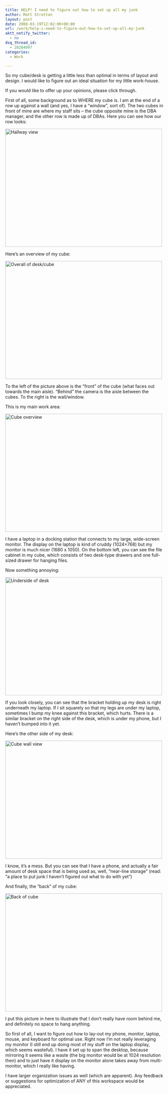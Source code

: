 ```yaml
---
title: HELP! I need to figure out how to set up all my junk
author: Matt Stratton
layout: post
date: 2008-03-19T12:02:00+00:00
url: /work/help-i-need-to-figure-out-how-to-set-up-all-my-junk
aktt_notify_twitter:
  - no
dsq_thread_id:
  - 28264097
categories:
  - Work

---
```

So my cube/desk is getting a little less than optimal in terms of layout and design. I would like to figure out an ideal situation for my little work-house.

If you would like to offer up your opinions, please click through.

First of all, some background as to WHERE my cube is. I am at the end of a row up against a wall (and yes, I have a &#8220;window&#8221;, sort of). The two cubes in front of mine are where my staff sits &#8211; the cube opposite mine is the DBA manager, and the other row is made up of DBAs. Here you can see how our row looks:

[<img src="https://farm4.static.flickr.com/3156/2345114065_38994c2cc1.jpg" alt="Hallway view" width="500" height="375" />][1]

Here&#8217;s an overview of my cube:

[<img src="https://farm3.static.flickr.com/2304/2345917754_aa806d52b3.jpg" alt="Overall of desk/cube" width="500" height="375" />][2]

To the left of the picture above is the &#8220;front&#8221; of the cube (what faces out towards the main aisle). &#8220;Behind&#8221; the camera is the aisle between the cubes. To the right is the wall/window.

This is my main work area:

[<img src="https://farm4.static.flickr.com/3195/2345917924_1459471cf0.jpg" alt="Cube overview" width="500" height="375" />][3]

I have a laptop in a docking station that connects to my large, wide-screen monitor. The display on the laptop is kind of cruddy (1024&#215;768) but my monitor is much nicer (1680 x 1050). On the bottom left, you can see the file cabinet in my cube, which consists of two desk-type drawers and one full-sized drawer for hanging files.

Now something annoying:

[<img src="https://farm3.static.flickr.com/2251/2345917886_2258c34c63.jpg" alt="Underside of desk" width="500" height="375" />][4]

If you look closely, you can see that the bracket holding up my desk is right underneath my laptop. If I sit squarely so that my legs are under my laptop, sometimes I bump my knee against this bracket, which hurts. There is a similar bracket on the right side of the desk, which is under my phone, but I haven&#8217;t bumped into it yet.

Here&#8217;s the other side of my desk:

[<img src="https://farm3.static.flickr.com/2363/2345089827_18d3800f27.jpg" alt="Cube wall view" width="500" height="375" />][5]

I know, it&#8217;s a mess. But you can see that I have a phone, and actually a fair amount of desk space that is being used as, well, &#8220;near-line storage&#8221; (read: &#8220;a place to put junk I haven&#8217;t figured out what to do with yet&#8221;)

And finally, the &#8220;back&#8221; of my cube:

[<img src="https://farm4.static.flickr.com/3173/2345917780_4903e128e7.jpg" alt="Back of cube" width="500" height="375" />][6]

I put this picture in here to illustrate that I don&#8217;t really have room behind me, and definitely no space to hang anything.

So first of all, I want to figure out how to lay-out my phone, monitor, laptop, mouse, and keyboard for optimal use. Right now I&#8217;m not really leveraging my monitor (I still end up doing most of my stuff on the laptop display, which seems wasteful). I have it set up to span the desktop, because mirroring it seems like a waste (the big monitor would be at 1024 resolution then) and to just have it display on the monitor alone takes away from multi-monitor, which I really like having.

I have larger organization issues as well (which are apparent). Any feedback or suggestions for optimization of ANY of this workspace would be appreciated.

 [1]: https://www.flickr.com/photos/mugsy/2345114065/ "Hallway view by Matt Stratton, on Flickr"
 [2]: https://www.flickr.com/photos/mugsy/2345917754/ "Overall of desk/cube by Matt Stratton, on Flickr"
 [3]: https://www.flickr.com/photos/mugsy/2345917924/ "Cube overview by Matt Stratton, on Flickr"
 [4]: https://www.flickr.com/photos/mugsy/2345917886/ "Underside of desk by Matt Stratton, on Flickr"
 [5]: https://www.flickr.com/photos/mugsy/2345089827/ "Cube wall view by Matt Stratton, on Flickr"
 [6]: https://www.flickr.com/photos/mugsy/2345917780/ "Back of cube by Matt Stratton, on Flickr"